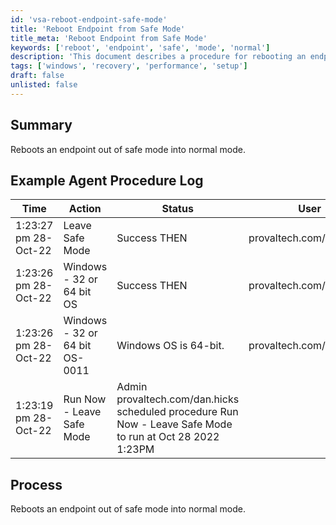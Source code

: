 ```yaml
---
id: 'vsa-reboot-endpoint-safe-mode'
title: 'Reboot Endpoint from Safe Mode'
title_meta: 'Reboot Endpoint from Safe Mode'
keywords: ['reboot', 'endpoint', 'safe', 'mode', 'normal']
description: 'This document describes a procedure for rebooting an endpoint from safe mode into normal mode, including example logs and process details.'
tags: ['windows', 'recovery', 'performance', 'setup']
draft: false
unlisted: false
---
```

## Summary

Reboots an endpoint out of safe mode into normal mode.

## Example Agent Procedure Log

| Time                     | Action                               | Status                        | User                       |
|--------------------------|--------------------------------------|-------------------------------|----------------------------|
| 1:23:27 pm 28-Oct-22     | Leave Safe Mode                      | Success THEN                  | provaltech.com/dan.hicks   |
| 1:23:26 pm 28-Oct-22     | Windows - 32 or 64 bit OS           | Success THEN                  | provaltech.com/dan.hicks   |
| 1:23:26 pm 28-Oct-22     | Windows - 32 or 64 bit OS-0011      | Windows OS is 64-bit.        | provaltech.com/dan.hicks   |
| 1:23:19 pm 28-Oct-22     | Run Now - Leave Safe Mode           | Admin provaltech.com/dan.hicks scheduled procedure Run Now - Leave Safe Mode to run at Oct 28 2022 1:23PM | 

## Process

Reboots an endpoint out of safe mode into normal mode.



